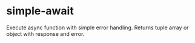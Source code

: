 # simple-await
Execute async function with simple error handling. Returns tuple array or object with response and error.
